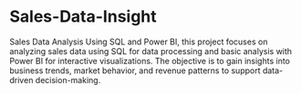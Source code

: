 # Sales-Data-Insight
Sales Data Analysis Using SQL and Power BI, this project focuses on analyzing sales data using SQL for data processing and basic analysis with Power BI for interactive visualizations. The objective is to gain insights into business trends, market behavior, and revenue patterns to support data-driven decision-making.
